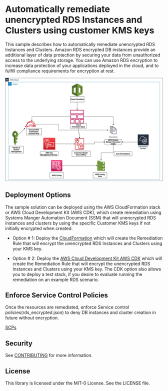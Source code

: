 # Automatically remediate unencrypted RDS Instances and Clusters using customer KMS keys

This sample describes how to automatically remediate unencrypted RDS Instances and Clusters. Amazon RDS encrypted DB instances provide an additional layer of data protection by securing your data from unauthorized access to the underlying storage. You can use Amazon RDS encryption to increase data protection of your applications deployed in the cloud, and to fulfill compliance requirements for encryption at rest.

![RDS architecture diagram](../rds-architecture.png)

## Deployment Options

The sample solution can be deployed using the AWS CloudFormation stack or AWS Cloud Development Kit (AWS CDK), which create remediation using Systems Manger Automation Document (SSM) that will unencrypted RDS instances and clusters by using the specific Customer KMS keys if not initially encrypted when created.
 
* Option # 1: Deploy the [CloudFormation](CloudFormation) which will create the Remediation Rule that will encrypt the unencrypted RDS Instances and Clusters using your KMS key.

* Option # 2: Deploy the [AWS Cloud Development Kit AWS CDK](CDK) which will create the Remediation Rule that will encrypt the unencrypted RDS Instances and Clusters using your KMS key. The CDK option also allows you to deploy a test stack, if you desire to evaluate running the remediation on an example RDS scenario.

## Enforce Service Control Policies

Once the resources are remediated, enforce Service control policies(rds_encrypted.json) to deny DB instances and cluster creation in future without encryption.  

[SCPs](SCP)



## Security

See [CONTRIBUTING](CONTRIBUTING.md#security-issue-notifications) for more information.

## License

This library is licensed under the MIT-0 License. See the LICENSE file.


